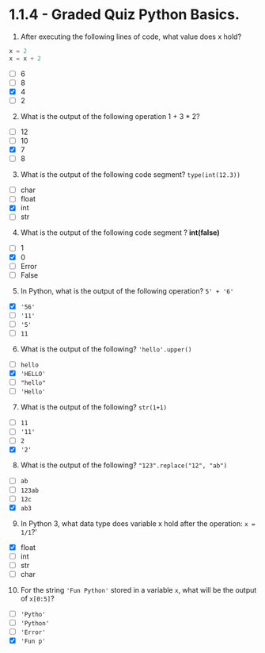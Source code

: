 # 1.1.4 - Graded Quiz Python Basics.

1. After executing the following lines of code, what value does x hold?

```python
x = 2
x = x + 2
```
- [ ] 6
- [ ] 8
- [x] 4
- [ ] 2

2. What is the output of the following operation 1 + 3 * 2?

- [ ] 12
- [ ] 10
- [x] 7
- [ ] 8

3. What is the output of the following code segment? `type(int(12.3))`

- [ ] char
- [ ] float
- [x] int
- [ ] str

4. What is the output of the following code segment ? **int(false)**
- [ ] 1
- [x] 0
- [ ] Error
- [ ] False

5. In Python, what is the output of the following operation? ```5' + '6'```
- [x]  `'56'`
- [ ] `'11'`
- [ ] `'5'`
- [ ] `11`

6. What is the output of the following? `'hello'.upper()`

- [ ] `hello`
- [x] `'HELLO'`
- [ ] `"hello"`
- [ ] `'Hello'`

7. What is the output of the following? `str(1+1)`

- [ ] `11`
- [ ] `'11'`
- [ ] `2`
- [x] `'2'`

8. What is the output of the following? `"123".replace("12", "ab")`
- [ ] `ab`
- [ ] `123ab`
- [ ] `12c`
- [x] `ab3`

9. In Python 3, what data type does variable x hold after the operation: `x = 1/1`?'

- [x] float
- [ ] int
- [ ] str
- [ ] char

10. For the string `'Fun Python'` stored in a variable `x`, what will be the output of `x[0:5]`?
- [ ] `'Pytho'`
- [ ] `'Python'`
- [ ] `'Error'`
- [x] `'Fun p'`